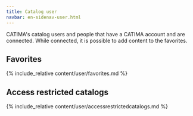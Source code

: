 ```yaml
---
title: Catalog user
navbar: en-sidenav-user.html
---
```

CATIMA's catalog users and people that have a CATIMA account and are connected. While connected, it is possible to add content to the favorites.

<!-- The value of title will be the h1 of the page.
The value of navbar points to the title of the sidenav file in the _include folder, to be associated with the page. Its presence or absence determines the alignment of the layout -->

<!--This is the front file. Every role has its own. Every <a> element points to a link in the navigation html file. Every <a> element is followed by the title of the content and is followed by a call to the content of the page using the include_relative syntax of Jekyll. -->

<a id="favorites"></a>

## Favorites

{% include_relative content/user/favorites.md %}

<a id="access-restricted-catalogs"></a>

## Access restricted catalogs

{% include_relative content/user/accessrestrictedcatalogs.md %}

